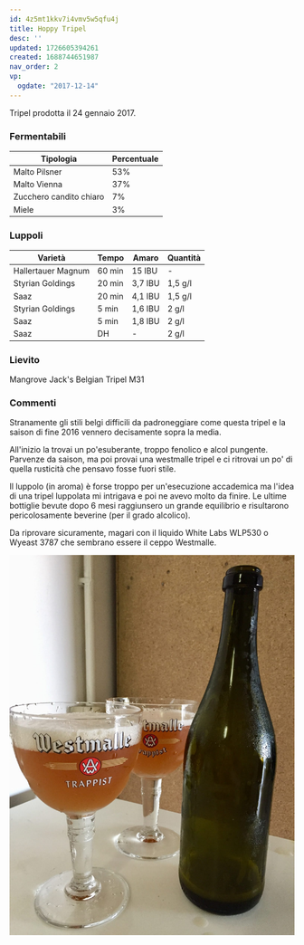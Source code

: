 ```yaml
---
id: 4z5mt1kkv7i4vmv5w5qfu4j
title: Hoppy Tripel
desc: ''
updated: 1726605394261
created: 1688744651987
nav_order: 2
vp:
  ogdate: "2017-12-14"
---
```

Tripel prodotta il 24 gennaio 2017.

### Fermentabili

| Tipologia               | Percentuale |
|-------------------------|-------------|
| Malto Pilsner           | 53%         |
| Malto Vienna            | 37%         |
| Zucchero candito chiaro | 7%          |
| Miele                   | 3%          |

### Luppoli

| Varietà            | Tempo  | Amaro   | Quantità |
|--------------------|--------|---------|----------|
| Hallertauer Magnum | 60 min | 15 IBU  | -        |
| Styrian Goldings   | 20 min | 3,7 IBU | 1,5 g/l  |
| Saaz               | 20 min | 4,1 IBU | 1,5 g/l  |
| Styrian Goldings   | 5 min  | 1,6 IBU | 2 g/l    |
| Saaz               | 5 min  | 1,8 IBU | 2 g/l    |
| Saaz               | DH     | -       | 2 g/l    |

### Lievito

Mangrove Jack's Belgian Tripel M31

### Commenti

Stranamente gli stili belgi difficili da padroneggiare come questa tripel e la saison di fine 2016 vennero decisamente sopra la media.

All'inizio la trovai un po'esuberante, troppo fenolico e alcol pungente. Parvenze da saison, ma poi provai una westmalle tripel e ci ritrovai un po' di quella rusticità che pensavo fosse fuori stile.

Il luppolo (in aroma) è forse troppo per un'esecuzione accademica ma l'idea di una tripel luppolata mi intrigava e poi ne avevo molto da finire.
Le ultime bottiglie bevute dopo 6 mesi raggiunsero un grande equilibrio e risultarono pericolosamente beverine (per il grado alcolico).

Da riprovare sicuramente, magari con il liquido White Labs WLP530 o Wyeast 3787 che sembrano essere il ceppo Westmalle.

![image](./assets/images/hoppytripel.jpg)

